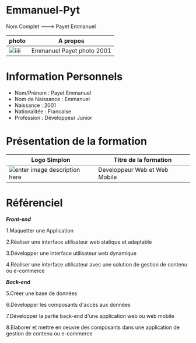# Emmanuel-Pyt
Nom Complet ---> Payet Emmanuel

|photo                         |A propos
|----------------|-------------------------------|
![iiii](https://archzine.fr/wp-content/uploads/2020/07/dessin-fille-noir-et-blanc-dessin-fille-de-dos-apprendre-a-dessiner-astronaut-idee-comment-se-tatouer.jpg) |Emmanuel Payet photo 2001
# Information Personnels
- Nom/Prénom : Payet Emmanuel
- Nom de Naissance : Emmanuel
- Naissance : 2001
- Nationalitée : Francaise
- Profession : Développeur Junior
# Présentation de la formation
|Logo Simplon          |Titre de la formation
|----------------|-------------------------------|
![enter image description here](https://pbs.twimg.com/profile_images/1234879094967406592/_7Fo9uFE_400x400.jpg) | Developpeur Web et Web Mobile
# Référenciel
***Front-end***

1.Maquetter une Application


2.Réaliser une interface utilisateur web statique et adaptable 


3.Développer une interface utilisateur web dynamique


4.Réaliser une interface utilisateur avec une solution de gestion de contenu ou e-commerce


***Back-end***

5.Créer une base de données

6.Développer les composants d'accès aux données

7.Développer la partie back-end d'une application web ou web mobile

8.Elaborer et mettre en oeuvre des composants dans une application de gestion de contenu ou e-commerce


